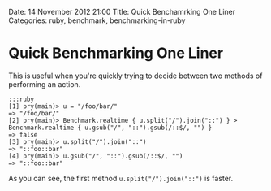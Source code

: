 Date: 14 November 2012 21:00
Title: Quick Benchamrking One Liner
Categories: ruby, benchmark, benchmarking-in-ruby

# Quick Benchmarking One Liner

This is useful when you're quickly trying to decide between two methods of performing an action.

    :::ruby
    [1] pry(main)> u = "/foo/bar/"
    => "/foo/bar/"
    [2] pry(main)> Benchmark.realtime { u.split("/").join("::") } > Benchmark.realtime { u.gsub("/", "::").gsub(/::$/, "") }
    => false
    [3] pry(main)> u.split("/").join("::")
    => "::foo::bar"
    [4] pry(main)> u.gsub("/", "::").gsub(/::$/, "")
    => "::foo::bar"

As you can see, the first method `u.split("/").join("::")` is faster.
